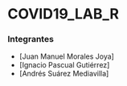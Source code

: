 # COVID19_LAB_R
### Integrantes
 
 * [Juan Manuel Morales Joya]
 * [Ignacio Pascual Gutiérrez]
 * [Andrés Suárez Mediavilla]
